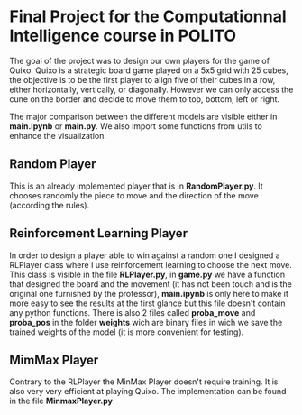 # Final Project for the Computationnal Intelligence course in POLITO

The goal of the project was to design our own players for the game of Quixo. Quixo is a strategic board game played on a 5x5 grid with 25 cubes, the objective is to be the first player to align five of their cubes in a row, either horizontally, vertically, or diagonally. However we can only access the cune on the border and decide to move them to top, bottom, left or right. 

The major comparison between the different models are visible either in **main.ipynb** or **main.py**. We also import some functions from utils to enhance the visualization.

## Random Player

This is an already implemented player that is in **RandomPlayer.py**. It chooses randomly the piece to move and the direction of the move (according the rules).

## Reinforcement Learning Player

In order to design a player able to win against a random one I designed a RLPlayer class where I use reinforcement learning to choose the next move. This class is visible in the file **RLPlayer.py**, in **game.py** we have a function that designed the board and the movement (it has not been touch and is the original one furnished by the professor), **main.ipynb** is only here to make it more easy to see the results at the first glance but this file doesn't contain any python functions. There is also 2 files called **proba_move** and **proba_pos** in the folder **weights** wich are binary files in wich we save the trained weights of the model (it is more convenient for testing). 

## MimMax Player

Contrary to the RLPlayer the MinMax Player doesn't require training. It is also very very efficient at playing Quixo. The implementation can be found in the file **MinmaxPlayer.py**

